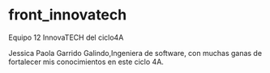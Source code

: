 # front_innovatech
Equipo 12 InnovaTECH del ciclo4A

Jessica Paola Garrido Galindo,Ingeniera de software, con muchas ganas de fortalecer mis conocimientos en este ciclo 4A.